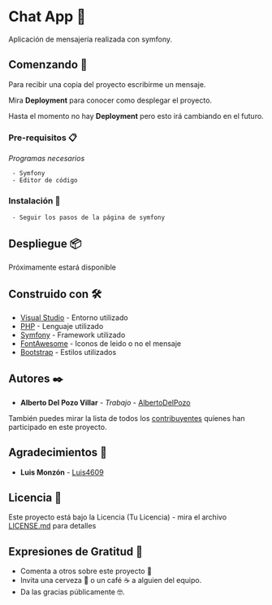 # Chat App  📩

Aplicación de mensajería realizada con symfony.

## Comenzando 🚀

Para recibir una copia del proyecto escribirme un mensaje.

Mira **Deployment** para conocer como desplegar el proyecto.

Hasta el momento no hay **Deployment** pero esto irá cambiando en el futuro.

### Pre-requisitos 📋

_Programas necesarios_

```
 - Symfony
 - Editor de código
```

### Instalación 🔧

```
 - Seguir los pasos de la página de symfony
```

## Despliegue 📦

Próximamente estará disponible

## Construido con 🛠️

* [Visual Studio](https://code.visualstudio.com) - Entorno utilizado
* [PHP](https://www.php.net/manual/es/intro-whatis.php) - Lenguaje utilizado
* [Symfony](https://symfony.com) - Framework utilizado
* [FontAwesome](https://fontawesome.com) - Iconos de leido o no el mensaje
* [Bootstrap](https://getbootstrap.com) - Estilos utilizados

## Autores ✒️

* **Alberto Del Pozo Villar** - *Trabajo* - [AlbertoDelPozo](https://github.com/AlbertoDelPozo)

También puedes mirar la lista de todos los [contribuyentes](https://github.com/your/project/contributors) quíenes han participado en este proyecto. 

## Agradecimientos 🤝

* **Luis Monzón** - [Luis4609](https://github.com/Luis4609)

## Licencia 📄

Este proyecto está bajo la Licencia (Tu Licencia) - mira el archivo [LICENSE.md](LICENSE.md) para detalles

## Expresiones de Gratitud 🎁

* Comenta a otros sobre este proyecto 📢
* Invita una cerveza 🍺 o un café ☕ a alguien del equipo. 
* Da las gracias públicamente 🤓.
